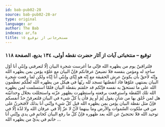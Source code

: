 ```yaml
---
id: bab-pub02-28
source: bab-pub02-28-ar
type: original
language: ar
author: The Bab
indexes: ar,fa
title: مستخرجاتى از توقيع ۱٥
---
```

### توقيع – منتخباتى آيات از آثار حضرت نقطه أولى، ۱۳٤ بديع، الصفحة ۱۱۸

فلتراقبنّ يوم من يظهره الله فإنّي ما أغرست شجرة البيان إلّا لتعرفني وإننّي أنا أوّل ساجد له ومؤمن بنفسه فلا تضيعنّ عرفانكم فإنّ البيان مع علوّه يؤمن بمن يظهره الله وإنّه لأَحقّ بأن يكوننّ عرش الحقيقة مع إنّه هو إيّاي وإننّي أنا إيّاه ولكن لما رفعت شجرة البيان بمنتهى علوّها فاذ أنقطتها تسجد لله ربّها في هيكل من يظهره الله لعلّكم تعظّمون الله على ما تستحقّ به نفسه فإنّكم قد خلقتم بنقطة البيان فلمّا استسلمت لمن يظهره الله تلك النّقطة واسترفعت برفعته واستظهرت بظهور عزّته واستجللت بجلال وحدانيّته هل لمن خُلق بها من شأنٍ يقول لِمَ أو بِمَ فأن يا كلّ شيء في البيان فلتعرفنّ حدّ أنفسكم فإنّ مثل نقطة البيان يؤمن بمن يظهره الله قبل كلّ شيء وإنّني أنا بذلك لأفتخرنّ على من في ملكوت السّموات والأرض وما بينهما لأنّ لا عزّ إلّا في عرفان الله ولا لذّة إلّا في توحيد الله فلا تحتجبنّ عن الله بعد ظهوره فإنّ كلّ ما رفع البيان كخاتمٍ في يدي وإنّني أنا خاتم في يديْ من يظهره الله ...